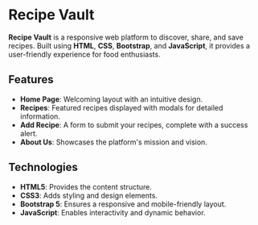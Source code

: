 # Recipe Vault

**Recipe Vault** is a responsive web platform to discover, share, and save recipes. Built using **HTML**, **CSS**, **Bootstrap**, and **JavaScript**, it provides a user-friendly experience for food enthusiasts.

## Features
- **Home Page**: Welcoming layout with an intuitive design.
- **Recipes**: Featured recipes displayed with modals for detailed information.
- **Add Recipe**: A form to submit your recipes, complete with a success alert.
- **About Us**: Showcases the platform's mission and vision.

## Technologies
- **HTML5**: Provides the content structure.
- **CSS3**: Adds styling and design elements.
- **Bootstrap 5**: Ensures a responsive and mobile-friendly layout.
- **JavaScript**: Enables interactivity and dynamic behavior.
